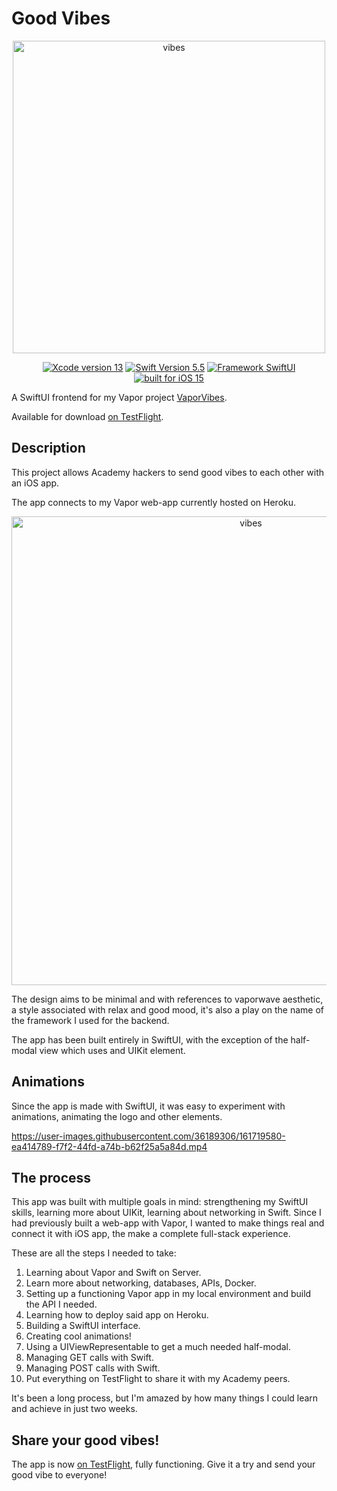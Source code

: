 
# Good Vibes
<p align="center">
<img width="500" alt="vibes" src="https://user-images.githubusercontent.com/36189306/161736037-518a1f20-7ce7-482d-baa9-31ff0d62067b.png">
</p>


<p align="center">
    <a href="#" alt="Xcode Version">
        <img src="https://img.shields.io/static/v1?label=XCode%20Version&message=13&color=brightgreen&logo=xcode" alt="Xcode version 13"></a>
    <a href="#" alt="Swift Version">
        <img src="https://img.shields.io/static/v1?label=Swift%20Version&message=5.5&color=brightgreen&logo=swift" alt="Swift Version 5.5"></a>
    <a href="#" alt="Framework SwiftUI">
        <img src="https://img.shields.io/static/v1?label=Framework&message=SwiftUI&color=brightgreen&logo=Swift"
            alt="Framework SwiftUI"></a>  
      <a href="#" alt="Built for iOS 15">
        <img src="https://img.shields.io/static/v1?label=Built%20for&message=iOS%2015&color=brightgreen"
            alt="built for iOS 15"></a>
			
</p>

A SwiftUI frontend for my Vapor project [VaporVibes](https://github.com/uevs/VaporVibes).

Available for download [on TestFlight](https://testflight.apple.com/join/oDaC4Crc).

## Description
This project allows Academy hackers to send good vibes to each other with an iOS app.

The app connects to my Vapor web-app currently hosted on Heroku.
<p align="center">
<img width="750" alt="vibes" src="https://user-images.githubusercontent.com/36189306/161719767-442203de-7216-4b61-83c2-f63734bb8fc6.png">
</p>

The design aims to be minimal and with references to vaporwave aesthetic, a style associated with relax and good mood, it's also a play on the name of the framework I used for the backend.

The app has been built entirely in SwiftUI, with the exception of the half-modal view which uses and UIKit element.

## Animations

Since the app is made with SwiftUI, it was easy to experiment with animations, animating the logo and other elements.

https://user-images.githubusercontent.com/36189306/161719580-ea414789-f7f2-44fd-a74b-b62f25a5a84d.mp4

## The process

This app was built with multiple goals in mind: strengthening my SwiftUI skills, learning more about UIKit, learning about networking in Swift. Since I had previously built a web-app with Vapor, I wanted to make things real and connect it with iOS app, the make a complete full-stack experience.

These are all the steps I needed to take:

1. Learning about Vapor and Swift on Server.
2. Learn more about networking, databases, APIs, Docker.
3. Setting up a functioning Vapor app in my local environment and build the API I needed.
4. Learning how to deploy said app on Heroku.
5. Building a SwiftUI interface.
6. Creating cool animations!
7. Using a UIViewRepresentable to get a much needed half-modal.
8. Managing GET calls with Swift.
9. Managing POST calls with Swift.
10. Put everything on TestFlight to share it with my Academy peers.

It's been a long process, but I'm amazed by how many things I could learn and achieve in just two weeks. 

## Share your good vibes!

The app is now [on TestFlight](https://testflight.apple.com/join/oDaC4Crc), fully functioning. Give it a try and send your good vibe to everyone!
